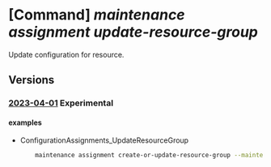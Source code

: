 # [Command] _maintenance assignment update-resource-group_

Update configuration for resource.

## Versions

### [2023-04-01](/Resources/mgmt-plane/L3N1YnNjcmlwdGlvbnMve30vcmVzb3VyY2Vncm91cHMve30vcHJvdmlkZXJzL21pY3Jvc29mdC5tYWludGVuYW5jZS9jb25maWd1cmF0aW9uYXNzaWdubWVudHMve30=/2023-04-01.xml) **Experimental**

<!-- mgmt-plane /subscriptions/{}/resourcegroups/{}/providers/microsoft.maintenance/configurationassignments/{} 2023-04-01 -->

#### examples

- ConfigurationAssignments_UpdateResourceGroup
    ```bash
        maintenance assignment create-or-update-resource-group --maintenance-configuration-id "/subscriptions/00000000-0000-0000-0000-00000000/resourcegroups/exmaplerg2/providers/Microsoft. Maintenance/maintenanceConfigurations/config1" --name assignmentname --filter-locations eastus2euap centraluseuap --filter-os-types windows linux --filter-tags "{{tagKey1:[tagKey1Val1,tagKey1Val2],tagKey2:[tagKey2Val1,tagKey2Val2]}}" --filter-tags-operator All --resource-group examplerg1
    ```
